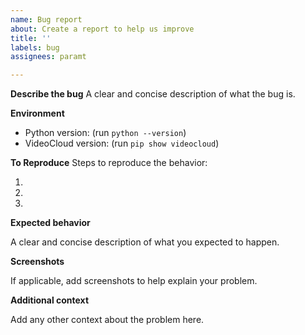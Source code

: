 ```yaml
---
name: Bug report
about: Create a report to help us improve
title: ''
labels: bug
assignees: paramt

---
```


**Describe the bug**
A clear and concise description of what the bug is.

**Environment**
- Python version: (run `python --version`)
- VideoCloud version: (run `pip show videocloud`)

**To Reproduce**
Steps to reproduce the behavior:

1. 
2. 
3. 

**Expected behavior**

A clear and concise description of what you expected to happen.

**Screenshots**

If applicable, add screenshots to help explain your problem.

**Additional context**

Add any other context about the problem here.
